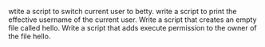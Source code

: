 wtite a script to switch current user to betty.
write a script to print the effective username of the current user.
Write a script that creates an empty file called hello.
Write a script that adds execute permission to the owner of the file hello.

